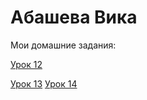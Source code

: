# Абашева Вика

Мои домашние задания:


[Урок 12](https://abkhadeeva123.github.io/lesson12/ " - работа с репозиторием в Github")

[Урок 13](https://abkhadeeva123/github.io/lesson13/src/ " - работа с PerfictPixel")
[Урок 14](https://abkhadeeva123.github.io/lesson14/fonts-viewer/src/ " - работа со шрифтами") 
